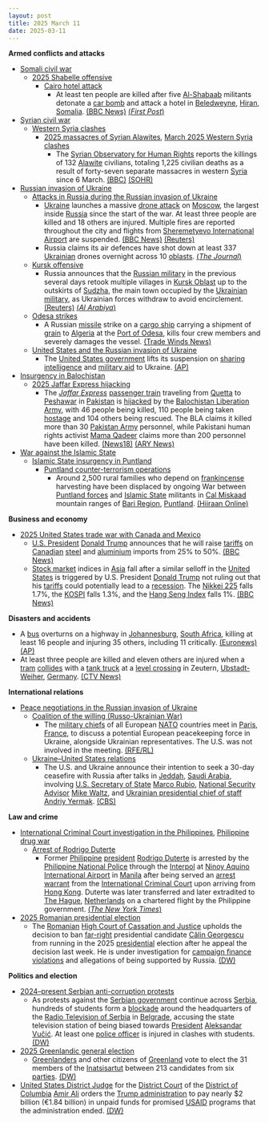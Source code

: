 ```yaml
---
layout: post
title: 2025 March 11
date: 2025-03-11
---
```



**Armed conflicts and attacks**

* [Somali civil war](https://en.wikipedia.org/wiki/Somali_civil_war_%282009%E2%80%93present%29 "Somali civil war (2009–present)")
  + [2025 Shabelle offensive](https://en.wikipedia.org/wiki/2025_Shabelle_offensive "2025 Shabelle offensive")
    - [Cairo hotel attack](https://en.wikipedia.org/wiki/Cairo_hotel_attack "Cairo hotel attack")
      * At least ten people are killed after five [Al-Shabaab](https://en.wikipedia.org/wiki/Al-Shabaab_%28militant_group%29 "Al-Shabaab (militant group)") militants detonate a [car bomb](https://en.wikipedia.org/wiki/Car_bomb "Car bomb") and attack a hotel in [Beledweyne](https://en.wikipedia.org/wiki/Beledweyne "Beledweyne"), [Hiran](https://en.wikipedia.org/wiki/Hiran%2C_Somalia "Hiran, Somalia"), [Somalia](https://en.wikipedia.org/wiki/Somalia "Somalia"). [(BBC News)](https://www.bbc.com/news/articles/cx2gdjd57lro) [(*First Post*)](https://www.firstpost.com/world/at-least-six-killed-in-militant-attack-on-hotel-in-somalias-beledweyne-13870769.html/amp)
* [Syrian civil war](https://en.wikipedia.org/wiki/Syrian_civil_war "Syrian civil war")
  + [Western Syria clashes](https://en.wikipedia.org/wiki/Western_Syria_clashes_%28December_2024%E2%80%93present%29 "Western Syria clashes (December 2024–present)")
    - [2025 massacres of Syrian Alawites](https://en.wikipedia.org/wiki/2025_massacres_of_Syrian_Alawites "2025 massacres of Syrian Alawites"), [March 2025 Western Syria clashes](https://en.wikipedia.org/wiki/March_2025_Western_Syria_clashes "March 2025 Western Syria clashes")
      * The [Syrian Observatory for Human Rights](https://en.wikipedia.org/wiki/Syrian_Observatory_for_Human_Rights "Syrian Observatory for Human Rights") reports the killings of 132 [Alawite](https://en.wikipedia.org/wiki/Alawites "Alawites") civilians, totaling 1,225 civilian deaths as a result of forty-seven separate massacres in western [Syria](https://en.wikipedia.org/wiki/Syria "Syria") since 6 March. [(BBC)](https://www.bbc.com/news/articles/cedlx65988qo) [(SOHR)](https://www.syriahr.com/47-%D9%85%D8%AC%D9%80-%D9%80%D8%B2-%D8%B1-%D8%A9-%D8%B7%D8%A7%D8%A6%D9%81%D9%8A%D8%A9-%D9%88%D8%B9%D9%85%D9%84%D9%8A%D8%A7%D8%AA-%D8%A7%D9%86%D8%AA%D9%82%D8%A7%D9%85%D9%8A%D8%A9-%D9%88%D8%A7%D8%B3/752716/)
* [Russian invasion of Ukraine](https://en.wikipedia.org/wiki/Russian_invasion_of_Ukraine "Russian invasion of Ukraine")
  + [Attacks in Russia during the Russian invasion of Ukraine](https://en.wikipedia.org/wiki/Attacks_in_Russia_during_the_Russian_invasion_of_Ukraine "Attacks in Russia during the Russian invasion of Ukraine")
    - [Ukraine](https://en.wikipedia.org/wiki/Ukraine "Ukraine") launches a massive [drone attack](https://en.wikipedia.org/wiki/Drone_warfare "Drone warfare") on [Moscow](https://en.wikipedia.org/wiki/Moscow "Moscow"), the largest inside [Russia](https://en.wikipedia.org/wiki/Russia "Russia") since the start of the war. At least three people are killed and 18 others are injured. Multiple fires are reported throughout the city and flights from [Sheremetyevo International Airport](https://en.wikipedia.org/wiki/Sheremetyevo_International_Airport "Sheremetyevo International Airport") are suspended. [(BBC News)](https://www.bbc.co.uk/news/live/c51ypekv9xwt) [(Reuters)](https://www.reuters.com/world/europe/ukraine-launches-drone-attacks-targeting-moscow-russia-says-2025-03-11/)
    - Russia claims its air defences have shot down at least 337 [Ukrainian](https://en.wikipedia.org/wiki/Armed_Forces_of_Ukraine "Armed Forces of Ukraine") drones overnight across 10 [oblasts](https://en.wikipedia.org/wiki/Oblasts_of_Russia "Oblasts of Russia"). [(*The Journal*)](https://www.thejournal.ie/moscow-drone-attack-us-ukraine-talks-saudi-arabia-6645484-Mar2025/)
  + [Kursk offensive](https://en.wikipedia.org/wiki/Kursk_offensive_%282024%E2%80%93present%29 "Kursk offensive (2024–present)")
    - Russia announces that the [Russian military](https://en.wikipedia.org/wiki/Russian_Armed_Forces "Russian Armed Forces") in the previous several days retook multiple villages in [Kursk Oblast](https://en.wikipedia.org/wiki/Kursk_Oblast "Kursk Oblast") up to the outskirts of [Sudzha](https://en.wikipedia.org/wiki/Sudzha "Sudzha"), the main town occupied by the [Ukrainian military](https://en.wikipedia.org/wiki/Armed_Forces_of_Ukraine "Armed Forces of Ukraine"), as Ukrainian forces withdraw to avoid encirclement. [(Reuters)](https://www.reuters.com/world/europe/russia-says-it-makes-100-square-kilometre-advance-kursk-region-2025-03-11/) [(*Al Arabiya*)](https://english.alarabiya.net/News/world/2025/03/11/russia-says-it-makes-big-new-advance-in-its-kursk-region-against-ukrainian-troops-)
  + [Odesa strikes](https://en.wikipedia.org/wiki/Odesa_strikes_%282022%E2%80%93present%29 "Odesa strikes (2022–present)")
    - A Russian [missile](https://en.wikipedia.org/wiki/Missile "Missile") strike on a [cargo ship](https://en.wikipedia.org/wiki/Cargo_ship "Cargo ship") carrying a shipment of [grain](https://en.wikipedia.org/wiki/Grain "Grain") to [Algeria](https://en.wikipedia.org/wiki/Algeria "Algeria") at the [Port of Odesa](https://en.wikipedia.org/wiki/Port_of_Odesa "Port of Odesa"), kills four crew members and severely damages the vessel. [(Trade Winds News)](https://www.tradewindsnews.com/casualties/four-seafarers-reported-dead-in-russian-missile-attack-on-odesa/2-1-1791139)
  + [United States and the Russian invasion of Ukraine](https://en.wikipedia.org/wiki/United_States_and_the_Russian_invasion_of_Ukraine "United States and the Russian invasion of Ukraine")
    - The [United States government](https://en.wikipedia.org/wiki/United_States_government "United States government") lifts its suspension on [sharing intelligence](https://en.wikipedia.org/wiki/Intelligence_sharing "Intelligence sharing") and [military aid](https://en.wikipedia.org/wiki/Military_aid "Military aid") to Ukraine. [(AP)](https://apnews.com/article/russia-ukraine-war-zelenskyy-us-saudi-arabia-ca9630cdccb0a8b904a77d6e134690b6)
* [Insurgency in Balochistan](https://en.wikipedia.org/wiki/Insurgency_in_Balochistan "Insurgency in Balochistan")
  + [2025 Jaffar Express hijacking](https://en.wikipedia.org/wiki/2025_Jaffar_Express_hijacking "2025 Jaffar Express hijacking")
    - The *[Jaffar Express](https://en.wikipedia.org/wiki/Jaffar_Express "Jaffar Express")* [passenger train](https://en.wikipedia.org/wiki/Passenger_train "Passenger train") traveling from [Quetta](https://en.wikipedia.org/wiki/Quetta "Quetta") to [Peshawar](https://en.wikipedia.org/wiki/Peshawar "Peshawar") in [Pakistan](https://en.wikipedia.org/wiki/Pakistan "Pakistan") is [hijacked](https://en.wikipedia.org/wiki/Carjacking "Carjacking") by the [Balochistan Liberation Army](https://en.wikipedia.org/wiki/Balochistan_Liberation_Army "Balochistan Liberation Army"), with 46 people being killed, 110 people being taken [hostage](https://en.wikipedia.org/wiki/Hostage "Hostage") and 104 others being rescued. The BLA claims it killed more than 30 [Pakistan Army](https://en.wikipedia.org/wiki/Pakistan_Army "Pakistan Army") personnel, while Pakistani human rights activist [Mama Qadeer](https://en.wikipedia.org/wiki/Mama_Qadeer "Mama Qadeer") claims more than 200 personnel have been killed. [(News18)](https://www.news18.com/world/pakistan-train-hijack-live-updates-balochistan-militant-attack-jaffar-express-bla-rescue-operation-liveblog-9257922.html) [(ARY News)](https://arynews.tv/jaffar-express-attack-baloch-opposes-elements-who-held-passengers-hostage-president/)
* [War against the Islamic State](https://en.wikipedia.org/wiki/War_against_the_Islamic_State "War against the Islamic State")
  + [Islamic State insurgency in Puntland](https://en.wikipedia.org/wiki/Islamic_State_insurgency_in_Puntland "Islamic State insurgency in Puntland")
    - [Puntland counter-terrorism operations](https://en.wikipedia.org/wiki/Puntland_counter-terrorism_operations "Puntland counter-terrorism operations")
      * Around 2,500 rural families who depend on [frankincense](https://en.wikipedia.org/wiki/Frankincense "Frankincense") harvesting have been displaced by ongoing War between [Puntland forces](https://en.wikipedia.org/wiki/Puntland_Dervish_Force "Puntland Dervish Force") and [Islamic State](https://en.wikipedia.org/wiki/Islamic_State_%E2%80%93_Somalia_Province "Islamic State – Somalia Province") militants in [Cal Miskaad](https://en.wikipedia.org/wiki/Cal_Miskaad "Cal Miskaad") mountain ranges of [Bari Region](https://en.wikipedia.org/wiki/Bari_Region "Bari Region"), [Puntland](https://en.wikipedia.org/wiki/Puntland "Puntland"). [(Hiiraan Online)](https://www.hiiraan.com/news4/2025/Mar/200640/puntland_war_against_daesh_displaces_frankincense_farmers_in_bari_region.aspx)

**Business and economy**

* [2025 United States trade war with Canada and Mexico](https://en.wikipedia.org/wiki/2025_United_States_trade_war_with_Canada_and_Mexico "2025 United States trade war with Canada and Mexico")
  + [U.S. President](https://en.wikipedia.org/wiki/President_of_the_United_States "President of the United States") [Donald Trump](https://en.wikipedia.org/wiki/Donald_Trump "Donald Trump") announces that he will raise [tariffs](https://en.wikipedia.org/wiki/Tariff "Tariff") on [Canadian](https://en.wikipedia.org/wiki/Canada "Canada") [steel](https://en.wikipedia.org/wiki/Steel "Steel") and [aluminium](https://en.wikipedia.org/wiki/Aluminium "Aluminium") imports from 25% to 50%. [(BBC News)](https://www.bbc.co.uk/news/live/cly412xwz44t)
  + [Stock market](https://en.wikipedia.org/wiki/Stock_market "Stock market") indices in [Asia](https://en.wikipedia.org/wiki/Asia "Asia") fall after a similar selloff in the [United States](https://en.wikipedia.org/wiki/United_States "United States") is triggered by U.S. President [Donald Trump](https://en.wikipedia.org/wiki/Donald_Trump "Donald Trump") not ruling out that his [tariffs](https://en.wikipedia.org/wiki/Second_Trump_tariffs "Second Trump tariffs") could potentially lead to a [recession](https://en.wikipedia.org/wiki/Recession "Recession"). The [Nikkei 225](https://en.wikipedia.org/wiki/Nikkei_225 "Nikkei 225") falls 1.7%, the [KOSPI](https://en.wikipedia.org/wiki/KOSPI "KOSPI") falls 1.3%, and the [Hang Seng Index](https://en.wikipedia.org/wiki/Hang_Seng_Index "Hang Seng Index") falls 1%. [(BBC News)](https://www.bbc.com/news/articles/c4gdwgjkk1no)

**Disasters and accidents**

* A [bus](https://en.wikipedia.org/wiki/Bus "Bus") overturns on a highway in [Johannesburg](https://en.wikipedia.org/wiki/Johannesburg "Johannesburg"), [South Africa](https://en.wikipedia.org/wiki/South_Africa "South Africa"), killing at least 16 people and injuring 35 others, including 11 critically. [(Euronews)](https://www.euronews.com/2025/03/11/at-least-16-dead-after-bus-crashes-on-motorway-in-south-africa) [(AP)](https://apnews.com/article/south-africa-accident-bus-ab11ca5ea8a08b3d4b844e7318ab9d17)
* At least three people are killed and eleven others are injured when a [tram](https://en.wikipedia.org/wiki/Tram "Tram") [collides](https://en.wikipedia.org/wiki/List_of_level_crossing_crashes "List of level crossing crashes") with a [tank truck](https://en.wikipedia.org/wiki/Tank_truck "Tank truck") at a [level crossing](https://en.wikipedia.org/wiki/Level_crossing "Level crossing") in Zeutern, [Ubstadt-Weiher](https://en.wikipedia.org/wiki/Ubstadt-Weiher "Ubstadt-Weiher"), [Germany](https://en.wikipedia.org/wiki/Germany "Germany"). [(CTV News)](https://www.ctvnews.ca/world/article/a-tanker-and-a-tram-collided-at-a-crossing-in-germany-killing-3-people/)

**International relations**

* [Peace negotiations in the Russian invasion of Ukraine](https://en.wikipedia.org/wiki/Peace_negotiations_in_the_Russian_invasion_of_Ukraine "Peace negotiations in the Russian invasion of Ukraine")
  + [Coalition of the willing (Russo-Ukrainian War)](https://en.wikipedia.org/wiki/Coalition_of_the_willing_%28Russo-Ukrainian_War%29 "Coalition of the willing (Russo-Ukrainian War)")
    - The [military chiefs](https://en.wikipedia.org/wiki/Chief_of_defence "Chief of defence") of all European [NATO](https://en.wikipedia.org/wiki/NATO "NATO") countries meet in [Paris](https://en.wikipedia.org/wiki/Paris "Paris"), [France](https://en.wikipedia.org/wiki/France "France"), to discuss a potential European peacekeeping force in Ukraine, alongside Ukrainian representatives. The U.S. was not involved in the meeting. [(RFE/RL)](https://www.rferl.org/a/nato-europe-peacekeeping-mission-ukraine-paris-meeting/33344276.html)
  + [Ukraine–United States relations](https://en.wikipedia.org/wiki/Ukraine%E2%80%93United_States_relations "Ukraine–United States relations")
    - The U.S. and Ukraine announce their intention to seek a 30-day ceasefire with Russia after talks in [Jeddah](https://en.wikipedia.org/wiki/Jeddah "Jeddah"), [Saudi Arabia](https://en.wikipedia.org/wiki/Saudi_Arabia "Saudi Arabia"), involving [U.S. Secretary of State](https://en.wikipedia.org/wiki/U.S._Secretary_of_State "U.S. Secretary of State") [Marco Rubio](https://en.wikipedia.org/wiki/Marco_Rubio "Marco Rubio"), [National Security Advisor](https://en.wikipedia.org/wiki/U.S._National_Security_Advisor "U.S. National Security Advisor") [Mike Waltz](https://en.wikipedia.org/wiki/Mike_Waltz "Mike Waltz"), and [Ukrainian presidential chief of staff](https://en.wikipedia.org/wiki/Office_of_the_President_of_Ukraine "Office of the President of Ukraine") [Andriy Yermak](https://en.wikipedia.org/wiki/Andriy_Yermak "Andriy Yermak"). [(CBS)](https://www.cbsnews.com/news/ukraine-ceasefire-russia-us-talks-saudi-arabia/)

**Law and crime**

* [International Criminal Court investigation in the Philippines](https://en.wikipedia.org/wiki/International_Criminal_Court_investigation_in_the_Philippines "International Criminal Court investigation in the Philippines"), [Philippine drug war](https://en.wikipedia.org/wiki/Philippine_drug_war "Philippine drug war")
  + [Arrest of Rodrigo Duterte](https://en.wikipedia.org/wiki/Arrest_of_Rodrigo_Duterte "Arrest of Rodrigo Duterte")
    - Former [Philippine](https://en.wikipedia.org/wiki/Philippines "Philippines") [president](https://en.wikipedia.org/wiki/President_of_the_Philippines "President of the Philippines") [Rodrigo Duterte](https://en.wikipedia.org/wiki/Rodrigo_Duterte "Rodrigo Duterte") is arrested by the [Philippine National Police](https://en.wikipedia.org/wiki/Philippine_National_Police "Philippine National Police") through the [Interpol](https://en.wikipedia.org/wiki/Interpol "Interpol") at [Ninoy Aquino International Airport](https://en.wikipedia.org/wiki/Ninoy_Aquino_International_Airport "Ninoy Aquino International Airport") in [Manila](https://en.wikipedia.org/wiki/Manila "Manila") after being served an [arrest warrant](https://en.wikipedia.org/wiki/Arrest_warrant "Arrest warrant") from the [International Criminal Court](https://en.wikipedia.org/wiki/International_Criminal_Court "International Criminal Court") upon arriving from [Hong Kong](https://en.wikipedia.org/wiki/Hong_Kong "Hong Kong"). Duterte was later transferred and later extradited to [The Hague](https://en.wikipedia.org/wiki/The_Hague "The Hague"), [Netherlands](https://en.wikipedia.org/wiki/Netherlands "Netherlands") on a chartered flight by the Philippine government. [(*The New York Times*)](https://www.nytimes.com/2025/03/10/world/asia/icc-philippines-rodrigo-duterte.html)
* [2025 Romanian presidential election](https://en.wikipedia.org/wiki/2025_Romanian_presidential_election "2025 Romanian presidential election")
  + The [Romanian](https://en.wikipedia.org/wiki/Romania "Romania") [High Court of Cassation and Justice](https://en.wikipedia.org/wiki/High_Court_of_Cassation_and_Justice "High Court of Cassation and Justice") upholds the decision to ban [far-right](https://en.wikipedia.org/wiki/Far-right_politics "Far-right politics") presidential candidate [Călin Georgescu](https://en.wikipedia.org/wiki/C%C4%83lin_Georgescu "Călin Georgescu") from running in the 2025 [presidential](https://en.wikipedia.org/wiki/President_of_Romania "President of Romania") election after he appeal the decision last week. He is under investigation for [campaign finance violations](https://en.wikipedia.org/wiki/Campaign_finance#Regulations "Campaign finance") and allegations of being supported by Russia. [(DW)](https://www.dw.com/en/romanian-court-upholds-ban-against-far-right-candidate/a-71893694)

**Politics and election**

* [2024–present Serbian anti-corruption protests](https://en.wikipedia.org/wiki/2024%E2%80%93present_Serbian_anti-corruption_protests "2024–present Serbian anti-corruption protests")
  + As protests against the [Serbian government](https://en.wikipedia.org/wiki/Serbian_government "Serbian government") continue across [Serbia](https://en.wikipedia.org/wiki/Serbia "Serbia"), hundreds of students form a [blockade](https://en.wikipedia.org/wiki/Blockade "Blockade") around the headquarters of the [Radio Television of Serbia](https://en.wikipedia.org/wiki/Radio_Television_of_Serbia "Radio Television of Serbia") in [Belgrade](https://en.wikipedia.org/wiki/Belgrade "Belgrade"), accusing the state television station of being biased towards [President](https://en.wikipedia.org/wiki/President_of_Serbia "President of Serbia") [Aleksandar Vučić](https://en.wikipedia.org/wiki/Aleksandar_Vu%C4%8Di%C4%87 "Aleksandar Vučić"). At least one [police officer](https://en.wikipedia.org/wiki/Police_of_Serbia "Police of Serbia") is injured in clashes with students. [(DW)](https://www.dw.com/en/serbia-student-protesters-block-public-tv-station/a-71885864)
* [2025 Greenlandic general election](https://en.wikipedia.org/wiki/2025_Greenlandic_general_election "2025 Greenlandic general election")
  + [Greenlanders](https://en.wikipedia.org/wiki/Greenlanders "Greenlanders") and other citizens of [Greenland](https://en.wikipedia.org/wiki/Greenland "Greenland") vote to elect the 31 members of the [Inatsisartut](https://en.wikipedia.org/wiki/Inatsisartut "Inatsisartut") between 213 candidates from six [parties](https://en.wikipedia.org/wiki/List_of_political_parties_in_Greenland "List of political parties in Greenland"). [(DW)](https://www.dw.com/en/greenland-polls-open-in-parliamentary-election/a-71884152)
* [United States District Judge](https://en.wikipedia.org/wiki/United_States_federal_judge "United States federal judge") for the [District Court](https://en.wikipedia.org/wiki/United_States_District_Court_for_the_District_of_Columbia "United States District Court for the District of Columbia") of the [District of Columbia](https://en.wikipedia.org/wiki/District_of_Columbia "District of Columbia") [Amir Ali](https://en.wikipedia.org/wiki/Amir_Ali_%28judge%29 "Amir Ali (judge)") orders the [Trump administration](https://en.wikipedia.org/wiki/Second_Trump_presidency "Second Trump presidency") to pay nearly $2 billion (€1.84 billion) in unpaid funds for promised [USAID](https://en.wikipedia.org/wiki/USAID "USAID") programs that the administration ended. [(DW)](https://www.dw.com/en/trump-administration-ordered-to-pay-2-billion-in-foreign-aid/a-71883180)
